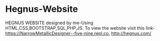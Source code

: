 # Hegnus-Website
HEGNUS WEBSITE designed by me-Using HTML,CSS,BOOTSTRAP,SQL,PHP,JS.
To view the website visit this link-https://NarrowMetallicDesigner--five-nine.repl.co,
http://hegnus.com/
